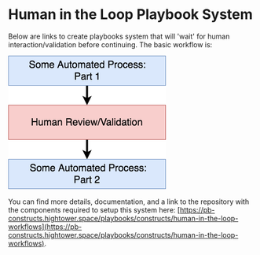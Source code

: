 # Human in the Loop Playbook System

Below are links to create playbooks system that will 'wait' for human interaction/validation before continuing. The basic workflow is:

![Human in the loop playbooks](./human_in_the_loop.png)

You can find more details, documentation, and a link to the repository with the components required to setup this system here: [https://pb-constructs.hightower.space/playbooks/constructs/human-in-the-loop-workflows](https://pb-constructs.hightower.space/playbooks/constructs/human-in-the-loop-workflows).
